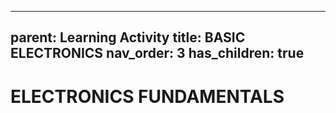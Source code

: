 
---
parent: Learning Activity
title: BASIC ELECTRONICS
nav_order: 3
has_children: true
---


 ELECTRONICS FUNDAMENTALS
================================================================================

